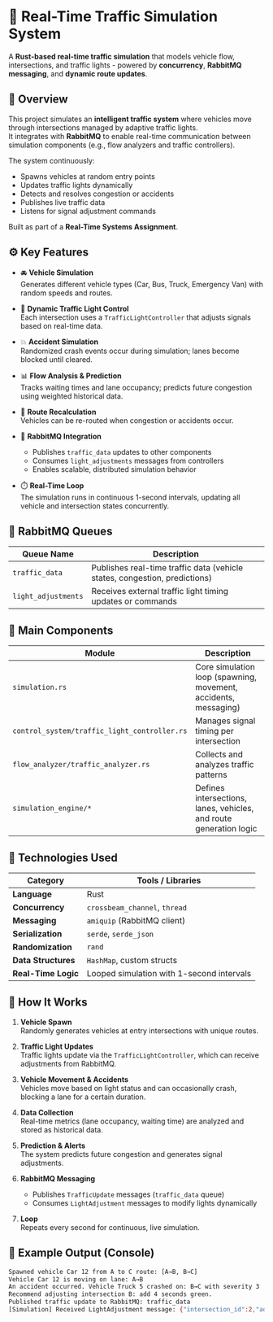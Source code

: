 # 🚦 Real-Time Traffic Simulation System

A **Rust-based real-time traffic simulation** that models vehicle flow, intersections, and traffic lights - powered by **concurrency**, **RabbitMQ messaging**, and **dynamic route updates**.


## 🧩 Overview

This project simulates an **intelligent traffic system** where vehicles move through intersections managed by adaptive traffic lights.  
It integrates with **RabbitMQ** to enable real-time communication between simulation components (e.g., flow analyzers and traffic controllers).

The system continuously:
- Spawns vehicles at random entry points  
- Updates traffic lights dynamically  
- Detects and resolves congestion or accidents  
- Publishes live traffic data  
- Listens for signal adjustment commands  

Built as part of a **Real-Time Systems Assignment**.


## ⚙️ Key Features

- 🚘 **Vehicle Simulation**  
  Generates different vehicle types (Car, Bus, Truck, Emergency Van) with random speeds and routes.

- 🚦 **Dynamic Traffic Light Control**  
  Each intersection uses a `TrafficLightController` that adjusts signals based on real-time data.

- 💥 **Accident Simulation**  
  Randomized crash events occur during simulation; lanes become blocked until cleared.

- 📊 **Flow Analysis & Prediction**  
  Tracks waiting times and lane occupancy; predicts future congestion using weighted historical data.

- 🔄 **Route Recalculation**  
  Vehicles can be re-routed when congestion or accidents occur.

- 📨 **RabbitMQ Integration**  
  - Publishes `traffic_data` updates to other components  
  - Consumes `light_adjustments` messages from controllers  
  - Enables scalable, distributed simulation behavior

- ⏱️ **Real-Time Loop**  
  The simulation runs in continuous 1-second intervals, updating all vehicle and intersection states concurrently.


## 💬 RabbitMQ Queues

| Queue Name | Description |
|-------------|-------------|
| `traffic_data` | Publishes real-time traffic data (vehicle states, congestion, predictions) |
| `light_adjustments` | Receives external traffic light timing updates or commands |


## 🧩 Main Components

| Module | Description |
|--------|-------------|
| `simulation.rs` | Core simulation loop (spawning, movement, accidents, messaging) |
| `control_system/traffic_light_controller.rs` | Manages signal timing per intersection |
| `flow_analyzer/traffic_analyzer.rs` | Collects and analyzes traffic patterns |
| `simulation_engine/*` | Defines intersections, lanes, vehicles, and route generation logic |


## 🧰 Technologies Used

| Category | Tools / Libraries |
|-----------|------------------|
| **Language** | Rust |
| **Concurrency** | `crossbeam_channel`, `thread` |
| **Messaging** | `amiquip` (RabbitMQ client) |
| **Serialization** | `serde`, `serde_json` |
| **Randomization** | `rand` |
| **Data Structures** | `HashMap`, custom structs |
| **Real-Time Logic** | Looped simulation with 1-second intervals |


## 🚀 How It Works

1. **Vehicle Spawn**  
   Randomly generates vehicles at entry intersections with unique routes.

2. **Traffic Light Updates**  
   Traffic lights update via the `TrafficLightController`, which can receive adjustments from RabbitMQ.

3. **Vehicle Movement & Accidents**  
   Vehicles move based on light status and can occasionally crash, blocking a lane for a certain duration.

4. **Data Collection**  
   Real-time metrics (lane occupancy, waiting time) are analyzed and stored as historical data.

5. **Prediction & Alerts**  
   The system predicts future congestion and generates signal adjustments.

6. **RabbitMQ Messaging**  
   - Publishes `TrafficUpdate` messages (`traffic_data` queue)  
   - Consumes `LightAdjustment` messages to modify lights dynamically  

7. **Loop**  
   Repeats every second for continuous, live simulation.


## 🧪 Example Output (Console)

```bash
Spawned vehicle Car 12 from A to C route: [A→B, B→C]
Vehicle Car 12 is moving on lane: A→B
An accident occurred. Vehicle Truck 5 crashed on: B→C with severity 3
Recommend adjusting intersection B: add 4 seconds green.
Published traffic update to RabbitMQ: traffic_data
[Simulation] Received LightAdjustment message: {"intersection_id":2,"add_seconds_green":5}

